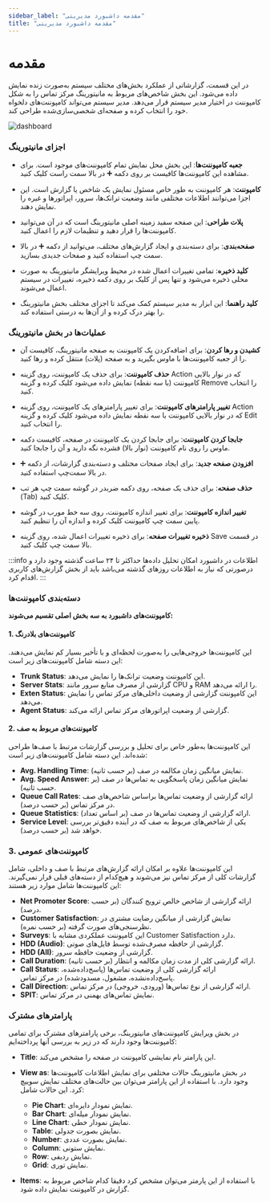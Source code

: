 ```yaml
---
sidebar_label: "مقدمه داشبورد مدیریتی"
title: "مقدمه داشبورد مدیریتی"
---
```


# مقدمه

در این قسمت، گزارشاتی از عملکرد بخش‌های مختلف سیستم به‌صورت زنده نمایش داده می‌شود. این بخش شاخص‌های مربوط به مانیتورینگ مرکز تماس را به شکل کامپوننت در اختیار مدیر سیستم قرار می‌دهد. مدیر سیستم می‌تواند کامپوننت‌های دلخواه خود را انتخاب کرده و صفحه‌ای شخصی‌سازی‌شده طراحی کند.


![dashboard](/img/simotel/dashboard.JPG)



### اجزای مانیتورینگ

- **جعبه کامپوننت‌ها**: این بخش محل نمایش تمام کامپوننت‌های موجود است. برای مشاهده این کامپوننت‌ها کافیست بر روی دکمه ➕ در بالا سمت راست کلیک کنید.
  
- **کامپوننت**: هر کامپوننت به طور خاص مسئول نمایش یک شاخص یا گزارش است. این اجزا می‌توانند اطلاعات مختلفی مانند وضعیت ترانک‌ها، سرور، اپراتورها و غیره را نمایش دهند.

- **پلات طراحی**: این صفحه سفید زمینه اصلی مانیتورینگ است که در آن می‌توانید کامپوننت‌ها را قرار دهید و تنظیمات لازم را اعمال کنید.

- **صفحه‌بندی**: برای دسته‌بندی و ایجاد گزارش‌های مختلف، می‌توانید از دکمه ➕ در بالا سمت چپ استفاده کنید و صفحات جدیدی بسازید.

- **کلید ذخیره**: تمامی تغییرات اعمال شده در محیط ویرایشگر مانیتورینگ به صورت محلی ذخیره می‌شود و تنها پس از کلیک بر روی دکمه ذخیره، تغییرات در سیستم اعمال می‌شوند.

- **کلید راهنما**: این ابزار به مدیر سیستم کمک می‌کند تا اجزای مختلف بخش مانیتورینگ را بهتر درک کرده و از آن‌ها به درستی استفاده کند.




### عملیات‌ها در بخش مانیتورینگ

- **کشیدن و رها کردن**: برای اضافه‌کردن یک کامپوننت به صفحه مانیتورینگ، کافیست آن را از جعبه کامپوننت‌ها با ماوس بگیرید و به صفحه (پلات) منتقل کرده و رها کنید.

- **حذف کامپوننت**: برای حذف یک کامپوننت، روی گزینه Action که در نوار بالایی کامپوننت (با سه نقطه) نمایش داده می‌شود کلیک کرده و گزینه Remove را انتخاب کنید.

- **تغییر پارامترهای کامپوننت**: برای تغییر پارامترهای یک کامپوننت، روی گزینه Action که در نوار بالایی کامپوننت با سه نقطه نمایش داده می‌شود کلیک کرده و گزینه Edit را انتخاب کنید.

- **جابجا کردن کامپوننت**: برای جابجا کردن یک کامپوننت در صفحه، کافیست دکمه ماوس را روی نام کامپوننت (نوار بالا) فشرده نگه دارید و آن را جابجا کنید.

- **افزودن صفحه جدید**: برای ایجاد صفحات مختلف و دسته‌بندی گزارشات، از دکمه ➕ در بالا سمت‌چپ استفاده کنید.

- **حذف صفحه**: برای حذف یک صفحه، روی دکمه ضربدر در گوشه سمت چپ هر تب (Tab) کلیک کنید.

- **تغییر اندازه کامپوننت**: برای تغییر اندازه کامپوننت، روی سه خط مورب در گوشه پایین سمت چپ کامپوننت کلیک کرده و اندازه آن را تنظیم کنید.

- **ذخیره تغییرات صفحه**: برای ذخیره تغییرات اعمال شده، روی گزینه Save در قسمت بالا سمت چپ کلیک کنید.


 
 
 
:::info اطلاعات
 در  داشبورد امکان تحلیل داده‌ها حداکثر تا ۲۴ ساعت گذشته وجود دارد و درصورتی که نیاز به اطلاعات روزهای گذشته می‌باشد باید از بخش گزارش‌های کاربری اقدام کرد.
:::
 
 
 
 
### دسته‌بندی کامپوننت‌ها

**کامپوننت‌های داشبورد به سه بخش اصلی تقسیم می‌شوند:**

#### 1. **کامپوننت‌های بلادرنگ**
این کامپوننت‌ها خروجی‌هایی را به‌صورت لحظه‌ای و با تأخیر بسیار کم نمایش می‌دهند. این دسته شامل کامپوننت‌های زیر است:

- **Trunk Status**: این کامپوننت وضعیت ترانک‌ها را نمایش می‌دهد.
- **Server Stats**: گزارشی از مصرف منابع سرور مانند CPU و RAM را ارائه می‌دهد.
- **Exten Status**: این کامپوننت گزارشی از وضعیت داخلی‌های مرکز تماس را نمایش می‌دهد.
- **Agent Status**: گزارشی از وضعیت اپراتورهای مرکز تماس ارائه می‌کند.
	
#### 2. **کامپوننت‌های مربوط به صف**
این کامپوننت‌ها به‌طور خاص برای تحلیل و بررسی گزارشات مرتبط با صف‌ها طراحی شده‌اند. این دسته شامل کامپوننت‌های زیر است:

- **Avg. Handling Time**: نمایش میانگین زمان مکالمه در صف (بر حسب ثانیه).
- **Avg. Speed Answer**: نمایش میانگین زمان پاسخگویی به تماس‌ها در صف (بر حسب ثانیه).
- **Queue Call Rates**: ارائه گزارشی از وضعیت تماس‌ها براساس شاخص‌های صف در مرکز تماس (بر حسب درصد).
- **Queue Statistics**: ارائه گزارشی از وضعیت تماس‌ها در صف (بر اساس تعداد).
- **Service Level**: یکی از شاخص‌های مربوط به صف که در آینده دقیق‌تر بررسی خواهد شد (بر حسب درصد).
	
### 3. **کامپوننت‌های عمومی**
این کامپوننت‌ها علاوه بر امکان ارائه گزارش‌های مرتبط با صف و داخلی، شامل گزارشات کلی از مرکز تماس نیز می‌شوند و هیچ‌کدام از دسته‌های قبلی قرار نمی‌گیرند. این کامپوننت‌ها شامل موارد زیر هستند:

- **Net Promoter Score**: ارائه گزارشی از شاخص خالص ترویج کنندگان (بر حسب درصد).
- **Customer Satisfaction**: نمایش گزارشی از میانگین رضایت مشتری در نظرسنجی‌های صورت گرفته (بر حسب نمره).
- **Surveys**: این کامپوننت عملکردی مشابه با Customer Satisfaction دارد.
- **HDD (Audio)**: گزارشی از حافظه مصرف‌شده توسط فایل‌های صوتی.
- **HDD (All)**: گزارشی از وضعیت حافظه سرور.
- **Call Duration**: ارائه گزارشی کلی از مدت زمان مکالمه و انتظار (بر حسب ثانیه).
- **Call Status**: ارائه گزارشی کلی از وضعیت تماس‌ها (پاسخ‌داده‌شده، پاسخ‌داده‌نشده، مشغول، مسدودشده) در مرکز تماس.
- **Call Direction**: ارائه گزارشی از نوع تماس‌ها (ورودی، خروجی) در مرکز تماس.
- **SPIT**: نمایش تماس‌های بهمنی در مرکز تماس.
	
 
### پارامترهای مشترک

در بخش ویرایش کامپوننت‌های مانیتورینگ، برخی پارامترهای مشترک برای تمامی کامپوننت‌ها وجود دارند که در زیر به بررسی آنها پرداخته‌ایم:

- **Title**: این پارامتر نام نمایشی کامپوننت در صفحه را مشخص می‌کند.
  
- **View as**: در بخش مانیتورینگ حالات مختلفی برای نمایش اطلاعات کامپوننت‌ها وجود دارد. با استفاده از این پارامتر می‌توان بین حالت‌های مختلف نمایش سوییچ کرد. این حالات شامل:
  - **Pie Chart**: نمایش نمودار دایره‌ای.
  - **Bar Chart**: نمایش نمودار میله‌ای.
  - **Line Chart**: نمایش نمودار خطی.
  - **Table**: نمایش بصورت جدولی.
  - **Number**: نمایش بصورت عددی.
  - **Column**: نمایش ستونی.
  - **Row**: نمایش ردیفی.
  - **Grid**: نمایش توری.
	
 
- **Items**: با استفاده از این پارمتر می‌توان مشخص کرد دقیقا کدام شاخص مربوط به گزارش در کامپوننت نمایش داده شود.
 
 